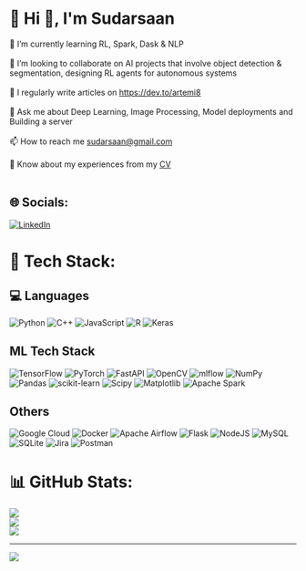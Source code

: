 # 💫 Hi 👋, I'm Sudarsaan
🌱 I’m currently learning RL, Spark, Dask & NLP<br><br>👯 I’m looking to collaborate on AI projects that involve object detection & segmentation, designing RL agents for autonomous systems<br><br>📝 I regularly write articles on https://dev.to/artemi8<br><br>💬 Ask me about Deep Learning, Image Processing, Model deployments and Building a server <br><br>📫 How to reach me sudarsaan@gmail.com<br><br>📄 Know about my experiences from my [CV](https://drive.google.com/file/d/1s7xCx6PNYxrCl5Q_fDdSbWf4Fbu0Y0vI/view?usp=sharing)<br><br>


## 🌐 Socials:
[![LinkedIn](https://img.shields.io/badge/LinkedIn-%230077B5.svg?logo=linkedin&logoColor=white)](https://linkedin.com/in/sudarsaan) 

# 🚀  Tech Stack:
## 💻 Languages
![Python](https://img.shields.io/badge/python-3670A0?style=plastic&logo=python&logoColor=ffdd54) ![C++](https://img.shields.io/badge/c++-%2300599C.svg?style=plastic&logo=c%2B%2B&logoColor=white) ![JavaScript](https://img.shields.io/badge/javascript-%23323330.svg?style=plastic&logo=javascript&logoColor=%23F7DF1E) ![R](https://img.shields.io/badge/r-%23276DC3.svg?style=plastic&logo=r&logoColor=white) ![Keras](https://img.shields.io/badge/Keras-%23D00000.svg?style=plastic&logo=Keras&logoColor=white) 

## ML Tech Stack
![TensorFlow](https://img.shields.io/badge/TensorFlow-%23FF6F00.svg?style=plastic&logo=TensorFlow&logoColor=white) ![PyTorch](https://img.shields.io/badge/PyTorch-%23EE4C2C.svg?style=plastic&logo=PyTorch&logoColor=white) ![FastAPI](https://img.shields.io/badge/FastAPI-005571?style=plastic&logo=fastapi) ![OpenCV](https://img.shields.io/badge/opencv-%23white.svg?style=plastic&logo=opencv&logoColor=white) ![mlflow](https://img.shields.io/badge/mlflow-%23d9ead3.svg?style=plastic&logo=numpy&logoColor=blue) ![NumPy](https://img.shields.io/badge/numpy-%23013243.svg?style=plastic&logo=numpy&logoColor=white) ![Pandas](https://img.shields.io/badge/pandas-%23150458.svg?style=plastic&logo=pandas&logoColor=white) ![scikit-learn](https://img.shields.io/badge/scikit--learn-%23F7931E.svg?style=plastic&logo=scikit-learn&logoColor=white) ![Scipy](https://img.shields.io/badge/SciPy-%230C55A5.svg?style=plastic&logo=scipy&logoColor=%white)   ![Matplotlib](https://img.shields.io/badge/Matplotlib-%23ffffff.svg?style=plastic&logo=Matplotlib&logoColor=black) ![Apache Spark](https://img.shields.io/badge/Apache%20Spark-FDEE21?style=plastic&logo=apachespark&logoColor=black) 

## Others
![Google Cloud](https://img.shields.io/badge/GoogleCloud-%234285F4.svg?style=plastic&logo=google-cloud&logoColor=white) ![Docker](https://img.shields.io/badge/docker-%230db7ed.svg?style=plastic&logo=docker&logoColor=white) ![Apache Airflow](https://img.shields.io/badge/Apache%20Airflow-017CEE?style=plastic&logo=Apache%20Airflow&logoColor=white) ![Flask](https://img.shields.io/badge/flask-%23000.svg?style=plastic&logo=flask&logoColor=white) ![NodeJS](https://img.shields.io/badge/node.js-6DA55F?style=plastic&logo=node.js&logoColor=white) ![MySQL](https://img.shields.io/badge/mysql-%2300000f.svg?style=plastic&logo=mysql&logoColor=white) ![SQLite](https://img.shields.io/badge/sqlite-%2307405e.svg?style=plastic&logo=sqlite&logoColor=white) ![Jira](https://img.shields.io/badge/jira-%230A0FFF.svg?style=plastic&logo=jira&logoColor=white) ![Postman](https://img.shields.io/badge/Postman-FF6C37?style=plastic&logo=postman&logoColor=white)

# 📊 GitHub Stats:
![](https://github-readme-stats.vercel.app/api?username=artemi8&theme=dark&hide_border=false&include_all_commits=false&count_private=false)<br/>
![](https://github-readme-streak-stats.herokuapp.com/?user=artemi8&theme=dark&hide_border=false)<br/>
![](https://github-readme-stats.vercel.app/api/top-langs/?username=artemi8&theme=dark&hide_border=false&include_all_commits=false&count_private=false&layout=compact)

---
[![](https://visitcount.itsvg.in/api?id=artemi8&icon=0&color=11)](https://visitcount.itsvg.in)

<!-- Proudly created with GPRM ( https://gprm.itsvg.in ) -->
